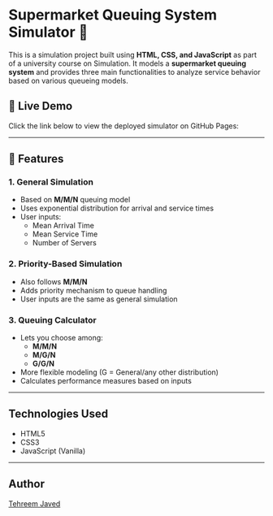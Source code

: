 # Supermarket Queuing System Simulator 🛒

This is a simulation project built using **HTML, CSS, and JavaScript** as part of a university course on Simulation. It models a **supermarket queuing system** and provides three main functionalities to analyze service behavior based on various queueing models.

## 🚀 Live Demo

Click the link below to view the deployed simulator on GitHub Pages:

  

---

## 📂 Features

### 1. **General Simulation**
- Based on **M/M/N** queuing model
- Uses exponential distribution for arrival and service times
- User inputs:  
  - Mean Arrival Time  
  - Mean Service Time  
  - Number of Servers  

### 2. **Priority-Based Simulation**
- Also follows **M/M/N**
- Adds priority mechanism to queue handling
- User inputs are the same as general simulation

### 3. **Queuing Calculator**
- Lets you choose among:
  - **M/M/N**
  - **M/G/N**
  - **G/G/N**
- More flexible modeling (G = General/any other distribution)
- Calculates performance measures based on inputs

---

## Technologies Used

- HTML5  
- CSS3  
- JavaScript (Vanilla)  

---

## Author

[Tehreem Javed](https://github.com/Tehreem-Javed)